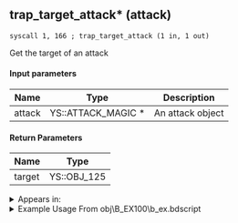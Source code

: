 ## trap_target_attack* (attack)

`syscall 1, 166 ; trap_target_attack (1 in, 1 out)`

Get the target of an attack

#### Input parameters
| Name | Type | Description
|------|------|------------
| attack   | YS::ATTACK_MAGIC *   | An attack object


#### Return Parameters
| Name | Type
|------|-----
| target   | YS::OBJ_125   


<details>
	<summary>Appears in:</summary>
| filename | Entity (obj)
|----------|-------------
| obj\B_EX100\b_ex.bdscript       | ((B) Twilight Thorn)          
| obj\B_EX140\b_ex.bdscript       | ((B) Xigbar)          
| obj\B_EX140_LV99\b_ex.bdscript       | ((B99) Xigbar (Limit Cut))          
| obj\B_EX170_LAST\b_ex.bdscript       | ((B) Xemnas (Final))          
| obj\B_EX170_LAST_LV99\b_ex.bdscript       | ((B99) Xemnas (Final) (Limit Cut The World of Nothing)?)          
| obj\M_EX620\m_ex.bdscript       | ((M) Fortuneteller)          
| obj\M_EX670\m_ex.bdscript       | ((M) Living Bone)          
| obj\M_EX720\m_ex.bdscript       | ((M) Shaman)          
| obj\M_EX720_HB\m_ex.bdscript       | ((M) Necromancer)          
| obj\M_EX750\m_ex.bdscript       | ((M) Creeper Plant)          
| obj\M_EX750_NM\m_ex.bdscript       | ((M) Creeper Plant (NM))          
| obj\M_EX890\m_ex.bdscript       | ((M) Dragoon)          
| obj\M_EX920\m_ex.bdscript       | ((M) Sniper)          
| obj\N_CM040_BTL\n_cm.bdscript       | ((N) Vexen (BTL) (CM))          

</details>

<details>
	<summary>Example Usage From obj\B_EX100\b_ex.bdscript</summary>
```plaintext
L167:
 popToSp 0
 popToSp 4
 pushFromFSp 0
 syscall 1, 166 ; trap_target_attack (1 in, 1 out)
 syscall 2, 52 ; trap_attack_rc_receiver (1 in, 1 out)
 popToSp 8
 pushFromPWp W208
 pushFromFSp 8
 gosub 8, L259
 pushFromPWp W208
 pushImm 176
 add 
 pushFromFSp 8
 memcpy 0
 pushFromPWp W208
 pushImm 144
 add 
 pushFromFSp 8
 pushImm 80
 add 
 memcpy 16
 pushFromPWp W208
 pushImm 144
 add 
 pushImm 4
 add 
 dup 
 fetchValue 0
 pushImmf 200
 addf 
 memcpy 0
 pushFromPWp W208
 pushImm 160
 add 
 pushFromFSp 8
 pushImm 96
 add 
 pushImmf -1
 syscall 0, 36 ; trap_vector_mul (2 in, 1 out)
 memcpyToSp 16, 16
 pushFromPSp 16
 memcpy 16
 pushFromFSp 4
 pushImm L295
 pushImm 0
 syscall 1, 112 ; trap_obj_hook (3 in, 0 out)
 ret
```
</details>

